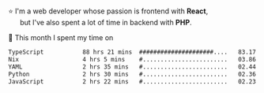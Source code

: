 ⭐ I'm a web developer whose passion is frontend with <b>React</b>,<br/>
&nbsp; &nbsp; &nbsp; but I've also spent a lot of time in backend with <b>PHP</b>.

📅 This month I spent my time on

<!--START_SECTION:waka-->

```txt
TypeScript           88 hrs 21 mins  #####################....   83.17 %
Nix                  4 hrs 5 mins    #........................   03.86 %
YAML                 2 hrs 35 mins   #........................   02.44 %
Python               2 hrs 30 mins   #........................   02.36 %
JavaScript           2 hrs 22 mins   #........................   02.23 %
```

<!--END_SECTION:waka-->
